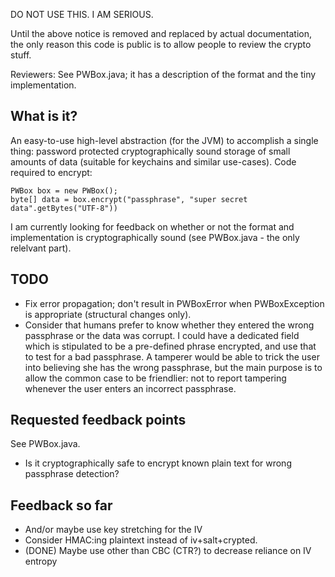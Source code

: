 DO NOT USE THIS. I AM SERIOUS.

Until the above notice is removed and replaced by actual
documentation, the only reason this code is public is to allow people
to review the crypto stuff.

Reviewers: See PWBox.java; it has a description of the format and the
tiny implementation.

## What is it?

An easy-to-use high-level abstraction (for the JVM) to accomplish a
single thing: password protected cryptographically sound storage of
small amounts of data (suitable for keychains and similar
use-cases). Code required to encrypt:

    PWBox box = new PWBox();
    byte[] data = box.encrypt("passphrase", "super secret data".getBytes("UTF-8"))

I am currently looking for feedback on whether or not the format and
implementation is cryptographically sound (see PWBox.java - the only
relelvant part).

## TODO

* Fix error propagation; don't result in PWBoxError when PWBoxException is appropriate (structural changes only).
* Consider that humans prefer to know whether they entered the wrong passphrase or the data was corrupt. I could
  have a dedicated field which is stipulated to be a pre-defined phrase encrypted, and use that to test for a
  bad passphrase. A tamperer would be able to trick the user into believing she has the wrong passphrase, but
  the main purpose is to allow the common case to be friendlier: not to report tampering whenever the user
  enters an incorrect passphrase.

## Requested feedback points

See PWBox.java.

* Is it cryptographically safe to encrypt known plain text for wrong passphrase detection?

## Feedback so far

* And/or maybe use key stretching for the IV
* Consider HMAC:ing plaintext instead of iv+salt+crypted.
* (DONE) Maybe use other than CBC (CTR?) to decrease reliance on IV entropy


